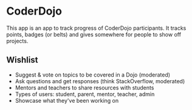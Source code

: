 CoderDojo
=========

This app is an app to track progress of CoderDojo participants. It
tracks points, badges (or belts) and gives somewhere for people to
show off projects. 

Wishlist
--------
* Suggest & vote on topics to be covered in a Dojo (moderated)
* Ask questions and get responses (think StackOverflow, moderated)
* Mentors and teachers to share resources with students
* Types of users: student, parent, mentor, teacher, admin
* Showcase what they've been working on
